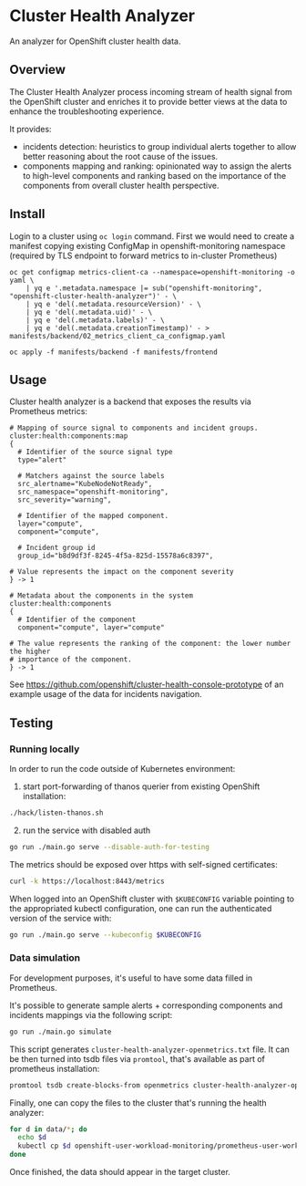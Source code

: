 # Cluster Health Analyzer

An analyzer for OpenShift cluster health data.

## Overview

The Cluster Health Analyzer process incoming stream of health signal from
the OpenShift cluster and enriches it to provide better views at the data
to enhance the troubleshooting experience.

It provides:

- incidents detection: heuristics to group individual alerts together to allow
better reasoning about the root cause of the issues.
- components mapping and ranking: opinionated way to assign the alerts to high-level
components and ranking based on the importance of the components from overall cluster
health perspective.

## Install

Login to a cluster using `oc login` command. First we would need to create a manifest copying existing 
ConfigMap in openshift-monitoring namespace (required by TLS endpoint to forward metrics to in-cluster Prometheus)

```
oc get configmap metrics-client-ca --namespace=openshift-monitoring -o yaml \
	| yq e '.metadata.namespace |= sub("openshift-monitoring", "openshift-cluster-health-analyzer")' - \
	| yq e 'del(.metadata.resourceVersion)' - \
	| yq e 'del(.metadata.uid)' - \
	| yq e 'del(.metadata.labels)' - \
	| yq e 'del(.metadata.creationTimestamp)' - > manifests/backend/02_metrics_client_ca_configmap.yaml

oc apply -f manifests/backend -f manifests/frontend
```

## Usage

Cluster health analyzer is a backend that exposes the results via Prometheus
metrics:

```
# Mapping of source signal to components and incident groups.
cluster:health:components:map
{
  # Identifier of the source signal type
  type="alert"

  # Matchers against the source labels
  src_alertname="KubeNodeNotReady",
  src_namespace="openshift-monitoring",
  src_severity="warning",

  # Identifier of the mapped component.
  layer="compute",
  component="compute",

  # Incident group id
  group_id="b8d9df3f-8245-4f5a-825d-15578a6c8397",

# Value represents the impact on the component severity
} -> 1
```

```
# Metadata about the components in the system
cluster:health:components
{
  # Identifier of the component
  component="compute", layer="compute"

# The value represents the ranking of the component: the lower number the higher
# importance of the component.
} -> 1
```

See https://github.com/openshift/cluster-health-console-prototype of an example
usage of the data for incidents navigation.

## Testing

### Running locally

In order to run the code outside of Kubernetes environment:

1. start port-forwarding of thanos querier from existing OpenShift installation:

``` sh
./hack/listen-thanos.sh
```

2. run the service with disabled auth

``` sh
go run ./main.go serve --disable-auth-for-testing
```

The metrics should be exposed over https with self-signed certificates:

``` sh
curl -k https://localhost:8443/metrics
```

When logged into an OpenShift cluster with `$KUBECONFIG` variable pointing
to the appropriated kubectl configuration, one can run the authenticated version
of the service with:

``` sh
go run ./main.go serve --kubeconfig $KUBECONFIG
```

### Data simulation

For development purposes, it's useful to have some data filled in Prometheus.

It's possible to generate sample alerts + corresponding components and incidents
mappings via the following script:

``` sh
go run ./main.go simulate
```

This script generates `cluster-health-analyzer-openmetrics.txt` file. It can be
then turned into tsdb files via `promtool`, that's available as part of prometheus
installation:

``` sh
promtool tsdb create-blocks-from openmetrics cluster-health-analyzer-openmetrics.txt
```

Finally, one can copy the files to the cluster that's running the health analyzer:

``` sh
for d in data/*; do
  echo $d
  kubectl cp $d openshift-user-workload-monitoring/prometheus-user-workload-0:/prometheus -c prometheus
done
```

Once finished, the data should appear in the target cluster.
